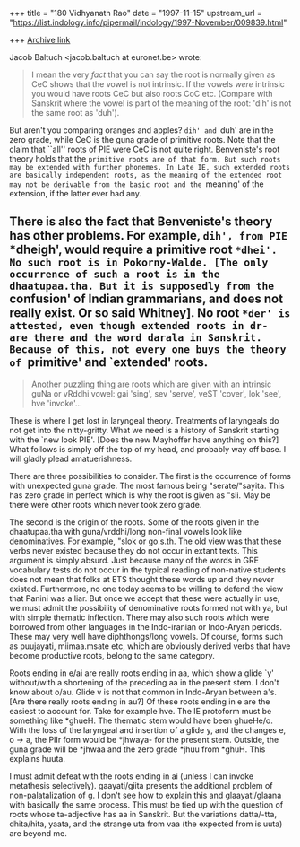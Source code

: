 +++
title = "180 Vidhyanath Rao"
date = "1997-11-15"
upstream_url = "https://list.indology.info/pipermail/indology/1997-November/009839.html"

+++
[Archive link](https://list.indology.info/pipermail/indology/1997-November/009839.html)

Jacob Baltuch <jacob.baltuch at euronet.be> wrote:
>I mean the very _fact_ that you can say the root is normally given as CeC
>shows that the vowel is not intrinsic. If the vowels _were_ intrinsic
>you would have roots CeC but also roots CoC etc. (Compare with Sanskrit
>where the vowel is part of the meaning of the root: 'dih' is not the
>same root as 'duh').

But aren't you comparing oranges and apples? `dih' and `duh' are in
the zero grade, while CeC is the guna grade of primitive roots.
Note that the claim that ``all'' roots of PIE were CeC is not quite
right. Benveniste's root theory holds that the `primitive roots are
of that form. But such roots may be extended with further phonemes.
In Late IE, such extended roots are basically independent roots,
as the meaning of the extended root may not be derivable from the
basic root and the `meaning' of the extension, if the latter ever
had any.

There is also the fact that Benveniste's theory has other problems.
For example, `dih', from PIE `*dheigh', would require a primitive
root `*dhei'. No such root is in Pokorny-Walde. [The only
occurrence of such a root is in the dhaatupaa.tha. But it is
supposedly from the `confusion' of Indian grammarians, and does not
really exist. Or so said Whitney]. No root `*der' is attested, even
though extended roots in dr- are there and the word darala in
Sanskrit. Because of this, not every one buys the theory of
`primitive' and `extended' roots.
-----------

>Another puzzling thing are roots which are given with an intrinsic
>guNa or vRddhi vowel: gai 'sing', sev 'serve', veST 'cover', lok 'see',
>hve 'invoke'...

These is where I get lost in laryngeal theory. Treatments of
laryngeals do not get into the nitty-gritty. What we need is a
history of Sanskrit starting with the `new look PIE'. [Does the new
Mayhoffer have anything on this?] What follows is simply off the
top of my head, and probably way off base. I will gladly plead
amatuerishness.

There are three possibilities to consider. The first is the
occurrence of forms with unexpected guna grade. The most famous
being "serate/"sayita. This has zero grade in perfect which is why
the root is given as "sii. May be there were other roots which
never took zero grade.

The second is the origin of the roots. Some of the roots given in
the dhaatupaa.tha with guna/vrddhi/long non-final vowels look like
denominatives. For example, "slok or go.s.th. The old view was that
these verbs never existed because they do not occur in extant
texts. This argument is simply absurd. Just because many of the
words in GRE vocabulary tests do not occur in the typical reading
of non-native students does not mean that folks at ETS thought
these words up and they never existed. Furthermore, no one today
seems to be willing to defend the view that Panini was a liar. But
once we accept that these were actually in use, we must admit the
possibility of denominative roots formed not with ya, but with
simple thematic inflection. There may also such roots which were
borrowed from other languages in the Indo-iranian or Indo-Aryan
periods. These may very well have diphthongs/long vowels. Of course,
forms such as puujayati, miimaa.msate etc, which are obviously
derived verbs that have become productive roots, belong to the same
category.

Roots ending in e/ai are really roots ending in aa, which show a
glide `y' without/with a shortening of the preceding aa in the
present stem. I don't know about o/au. Glide v is not that common
in Indo-Aryan between a's. [Are there really roots ending in au?]
Of these roots ending in e are the easiest to account for. Take for
example hve. The IE protoform must be something like
*ghueH. The thematic stem would have been ghueHe/o. With the
loss of the laryngeal and insertion of a glide y, and the changes
e, o -> a, the PIIr form would be *jhwaya- for the present stem.
Outside, the guna grade will be *jhwaa and the zero grade *jhuu
from *ghuH. This explains huuta.

I must admit defeat with the roots ending in ai (unless I can
invoke metathesis selectively). gaayati/giita presents the
additional problem of non-palatalization of g. I don't see how to
explain this and glaayati/glaana with basically the same process.
This must be tied up with the question of roots whose ta-adjective
has aa in Sanskrit. But the variations datta/-tta, dhita/hita, yaata,
and the strange uta from vaa (the expected from is uuta) are beyond me.



